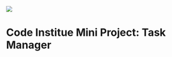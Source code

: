 <img src="https://codeinstitute.s3.amazonaws.com/fullstack/ci_logo_small.png" style="margin: 0;">

#  Code Institue Mini Project: Task Manager